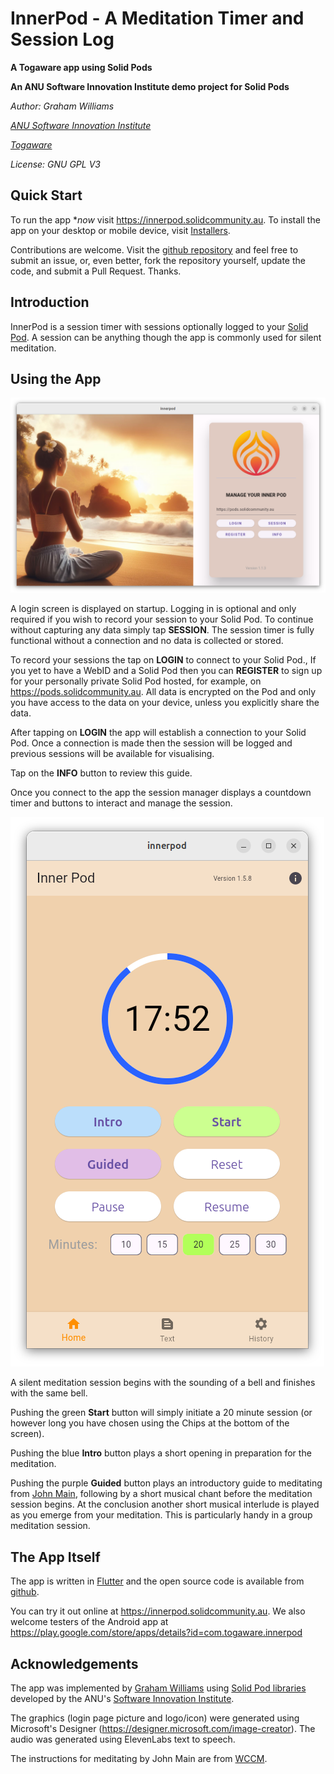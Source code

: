 # InnerPod - A Meditation Timer and Session Log

**A Togaware app using Solid Pods**

**An ANU Software Innovation Institute demo project for Solid Pods**

*Author: Graham Williams*

*[ANU Software Innovation Institute](https://sii.anu.edu.au)*

*[Togaware](https://togaware.com.au)*

*License: GNU GPL V3*

## Quick Start

To run the app **now* visit https://innerpod.solidcommunity.au. To
install the app on your desktop or mobile device, visit
[Installers](https://github.com/gjwgit/innerpod/blob/dev/installers/README.md).

Contributions are welcome. Visit the [github
repository](https://github.com/gjwgit/innerpod) and feel free to
submit an issue, or, even better, fork the repository yourself, update
the code, and submit a Pull Request. Thanks.

## Introduction

InnerPod is a session timer with sessions optionally logged to your
[Solid Pod](https://solidproject.org/about). A session can be anything
though the app is commonly used for silent meditation.

## Using the App

![](screenshots/pod_login_screen.png)

A login screen is displayed on startup. Logging in is optional and
only required if you wish to record your session to your Solid Pod. To
continue without capturing any data simply tap **SESSION**. The
session timer is fully functional without a connection and no data is
collected or stored.

To record your sessions the tap on **LOGIN** to connect to your Solid
Pod., If you yet to have a WebID and a Solid Pod then you can
**REGISTER** to sign up for your personally private Solid Pod hosted,
for example, on https://pods.solidcommunity.au. All data is encrypted
on the Pod and only you have access to the data on your device, unless
you explicitly share the data.

After tapping on **LOGIN** the app will establish a connection to your
Solid Pod. Once a connection is made then the session will be logged
and previous sessions will be available for visualising.

Tap on the **INFO** button to review this guide.

Once you connect to the app the session manager displays a countdown
timer and buttons to interact and manage the session. 

![](screenshots/app_home_screen.png)

A silent meditation session begins with the sounding of a bell and
finishes with the same bell. 

Pushing the green **Start** button will simply initiate a 20 minute session
(or however long you have chosen using the Chips at the bottom of the
screen).

Pushing the blue **Intro** button plays a short opening in preparation
for the meditation.

Pushing the purple **Guided** button plays an introductory guide to
meditating from [John Main](https://en.wikipedia.org/wiki/John_Main),
following by a short musical chant before the meditation session
begins. At the conclusion another short musical interlude is played as
you emerge from your meditation. This is particularly handy in a group
meditation session.

## The App Itself

The app is written in
[Flutter](https://survivor.togaware.com/gnulinux/flutter.html) and the
open source code is available from
[github](https://github.com/gjwgit/innerpod).

You can try it out online at https://innerpod.solidcommunity.au. We
also welcome testers of the Android app at
https://play.google.com/store/apps/details?id=com.togaware.innerpod

## Acknowledgements

The app was implemented by [Graham
Williams](https://togaware.com/graham.williams.html) using [Solid Pod
libraries](https://github.com/anusii/solidpod) developed by the ANU's
[Software Innovation Institute](https://sii.anu.edu.au).

The graphics (login page picture and logo/icon) were generated using
Microsoft's Designer
(https://designer.microsoft.com/image-creator). The audio was
generated using ElevenLabs text to speech.

The instructions for meditating by John Main are from
[WCCM](https://wccm.org).

